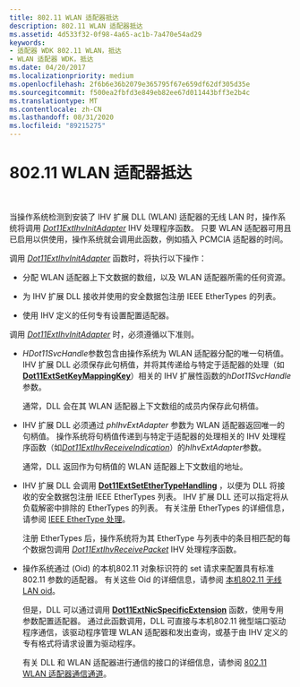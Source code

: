 ```yaml
---
title: 802.11 WLAN 适配器抵达
description: 802.11 WLAN 适配器抵达
ms.assetid: 4d533f32-0f98-4a65-ac1b-7a470e54ad29
keywords:
- 适配器 WDK 802.11 WLAN，抵达
- WLAN 适配器 WDK，抵达
ms.date: 04/20/2017
ms.localizationpriority: medium
ms.openlocfilehash: 2f6b6e36b2079e365795f67e659df62df305d35e
ms.sourcegitcommit: f500ea2fbfd3e849eb82ee67d011443bff3e2b4c
ms.translationtype: MT
ms.contentlocale: zh-CN
ms.lasthandoff: 08/31/2020
ms.locfileid: "89215275"
---
```

# <a name="80211-wlan-adapter-arrival"></a>802.11 WLAN 适配器抵达




 

当操作系统检测到安装了 IHV 扩展 DLL (WLAN) 适配器的无线 LAN 时，操作系统将调用 [*Dot11ExtIhvInitAdapter*](/windows-hardware/drivers/ddi/wlanihv/nc-wlanihv-dot11extihv_init_adapter) IHV 处理程序函数。 只要 WLAN 适配器可用且已启用以供使用，操作系统就会调用此函数，例如插入 PCMCIA 适配器的时间。

调用 [*Dot11ExtIhvInitAdapter*](/windows-hardware/drivers/ddi/wlanihv/nc-wlanihv-dot11extihv_init_adapter) 函数时，将执行以下操作：

-   分配 WLAN 适配器上下文数据的数组，以及 WLAN 适配器所需的任何资源。

-   为 IHV 扩展 DLL 接收并使用的安全数据包注册 IEEE EtherTypes 的列表。

-   使用 IHV 定义的任何专有设置配置适配器。

调用 [*Dot11ExtIhvInitAdapter*](/windows-hardware/drivers/ddi/wlanihv/nc-wlanihv-dot11extihv_init_adapter) 时，必须遵循以下准则。

-   *HDot11SvcHandle*参数包含由操作系统为 WLAN 适配器分配的唯一句柄值。 IHV 扩展 DLL 必须保存此句柄值，并将其传递给与特定于适配器的处理（如[**Dot11ExtSetKeyMappingKey**](/windows-hardware/drivers/ddi/wlanihv/nc-wlanihv-dot11ext_set_key_mapping_key)）相关的 IHV 扩展性函数的*hDot11SvcHandle*参数。

    通常，DLL 会在其 WLAN 适配器上下文数组的成员内保存此句柄值。

-   IHV 扩展 DLL 必须通过 *phIhvExtAdapter* 参数为 WLAN 适配器返回唯一的句柄值。 操作系统将句柄值传递到与特定于适配器的处理相关的 IHV 处理程序函数（如[*Dot11ExtIhvReceiveIndication*](/windows-hardware/drivers/ddi/wlanihv/nc-wlanihv-dot11extihv_receive_indication)）的*hIhvExtAdapter*参数。

    通常，DLL 返回作为句柄值的 WLAN 适配器上下文数组的地址。

-   IHV 扩展 DLL 会调用 [**Dot11ExtSetEtherTypeHandling**](/windows-hardware/drivers/ddi/wlanihv/nc-wlanihv-dot11ext_set_ethertype_handling) ，以便为 DLL 将接收的安全数据包注册 IEEE EtherTypes 列表。 IHV 扩展 DLL 还可以指定将从负载解密中排除的 EtherTypes 的列表。 有关注册 EtherTypes 的详细信息，请参阅 [IEEE EtherType 处理](ieee-ethertype-handling.md)。

    注册 EtherTypes 后，操作系统将为其 EtherType 与列表中的条目相匹配的每个数据包调用 [*Dot11ExtIhvReceivePacket*](/windows-hardware/drivers/ddi/wlanihv/nc-wlanihv-dot11extihv_receive_packet) IHV 处理程序函数。

-   操作系统通过 (Oid) 的本机802.11 对象标识符的 set 请求来配置具有标准802.11 参数的适配器。 有关这些 Oid 的详细信息，请参阅 [本机802.11 无线 LAN oid](/previous-versions/windows/hardware/wireless/native-802-11-oids)。

    但是，DLL 可以通过调用 [**Dot11ExtNicSpecificExtension**](/windows-hardware/drivers/ddi/wlanihv/nc-wlanihv-dot11ext_nic_specific_extension) 函数，使用专用参数配置适配器。 通过此函数调用，DLL 可直接与本机802.11 微型端口驱动程序通信，该驱动程序管理 WLAN 适配器和发出查询，或基于由 IHV 定义的专有格式将请求设置为驱动程序。

    有关 DLL 和 WLAN 适配器进行通信的接口的详细信息，请参阅 [802.11 WLAN 适配器通信通道](802-11-wlan-adapter-communication-channel.md)。

 

 